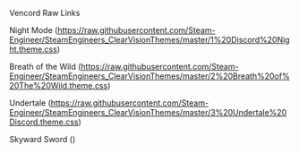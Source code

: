 Vencord Raw Links

Night Mode
(https://raw.githubusercontent.com/Steam-Engineer/SteamEngineers_ClearVisionThemes/master/1%20Discord%20Night.theme.css)

Breath of the Wild
(https://raw.githubusercontent.com/Steam-Engineer/SteamEngineers_ClearVisionThemes/master/2%20Breath%20of%20The%20Wild.theme.css)

Undertale
(https://raw.githubusercontent.com/Steam-Engineer/SteamEngineers_ClearVisionThemes/master/3%20Undertale%20Discord.theme.css)

Skyward Sword
()

